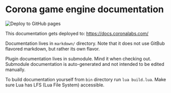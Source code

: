 # Corona game engine documentation

![Deploy to GitHub pages](https://github.com/Shchvova/corona-docs/workflows/Deploy%20to%20GitHub%20pages/badge.svg)

This documentation gets deployed to: https://docs.coronalabs.com/

Documentation lives in `markdown/` directory. Note that it does not use GitBub flavored markdown, but rather its own flavor.

Plugin documentation lives in submodule. Mind it when checking out. Submodule documentation is auto-generated and not intended to be edited manually.

To build documentation yourself from `bin` directory run `lua build.lua`. Make sure Lua has LFS (Lua File System) accessible.
